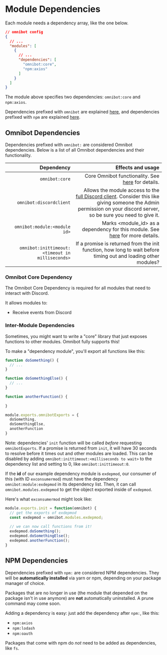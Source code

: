 # Module Dependencies

Each module needs a dependency array, like the one below.

```json
// omnibot config
{
  // ...
  "modules": [
    {
      // ...
      "dependencies": [
        "omnibot:core",
        "npm:axios"
      ]
    }
  ]
}
```

The module above specifies two dependencies: `omnibot:core` and `npm:axios`.

Dependencies prefixed with `omnibot` are explained [here](#omnibot-dependencies), and
dependencies prefixed with `npm` are explained [here](#npm-dependencies).

## Omnibot Dependencies

Dependencies prefixed with `omnibot:` are considered Omnibot dependencies.
Below is a list of all Omnibot dependencies and their functionality.

| Dependency | Effects and usage |
| ---------: | ----------------: |
| `omnibot:core` | Core Omnibot functionality. See [here](#omnibot-core-dependency) for details. |
| `omnibot:discordclient` | Allows the module access to the [full Discord client](https://discord.js.org/#/docs/main/stable/class/Client). Consider this like giving someone the Admin permission on your discord server, so be sure you need to give it. |
| `omnibot:module:<module id>` | Marks <module_id> as a dependency for this module. See [here](#inter-module-dependencies) for more details. |
| `omnibot:inittimeout:<timeout in milliseconds>` | If a promise is returned from the init function, how long to wait before timing out and loading other modules? |

### Omnibot Core Dependency

The Omnibot Core Dependency is required for all modules that need to interact with Discord.

It allows modules to:

- Receive events from Discord

### Inter-Module Dependencies

Sometimes, you might want to write a "core" library that just exposes functions to other modules.
Omnibot fully supports this!

To make a "dependency module", you'll export all functions like this:

```js
function doSomething() {
  // ...
}

function doSomethingElse() {
  // ...
}

function anotherFunction() {
  
}

module.exports.omnibotExports = {
  doSomething,
  doSomethingElse,
  anotherFunction
}
```

Note: dependencies' `init` function will be called _before_ requesting `omnibotExports`.
If a promise is returned from `init`, it will have 30 seconds to resolve before it times out and other modules are loaded.
This can be disabled by adding `omnibot:inittimeout:<milliseconds to wait>` to the dependency list and setting <milliseconds to wait> to 0,
like `omnibot:inittimeout:0`.

If the **id** of our example dependency module is `exdepmod`, our consumer of this (with ID `exconsumermod`)
must have the dependency `omnibot:module:exdepmod` in its dependency list.
Then, it can call `omnibot.modules.exdepmod` to get the object exported inside of `exdepmod`.

Here's what `exconsumermod` might look like:

```js
module.exports.init = function(omnibot) {
  // get the exports of exdepmod
  const exdepmod = omnibot.modules.exdepmod;
  
  // we can now call functions from it!
  exdepmod.doSomething();
  exdepmod.doSomethingElse();
  exdepmod.anotherFunction();
}
```

## NPM Dependencies

Dependencies prefixed with `npm:` are considered NPM dependencies.
They will be **automatically installed** via yarn or npm, depending on your package manager of choice.

Packages that are no longer in use (the module that depended on the package isn't in use anymore) are **not**
automatically uninstalled. A prune command may come soon.

Adding a dependency is easy: just add the dependency after `npm:`, like this:

- `npm:axios`
- `npm:lodash`
- `npm:oauth`

Packages that come with npm do _not_ need to be added as dependencies, like `fs`.
